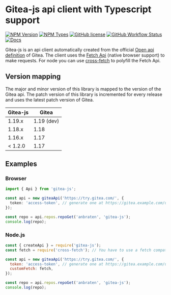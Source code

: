 # Gitea-js api client with Typescript support

[![NPM Version](https://img.shields.io/npm/v/gitea-js)](https://www.npmjs.com/package/gitea-js)
[![NPM Types](https://img.shields.io/npm/types/gitea-js)](https://anbraten.github.io/gitea-js/)
[![GitHub license](https://img.shields.io/github/license/anbraten/gitea-js)](https://github.com/anbraten/gitea-js/blob/main/LICENSE)
[![GitHub Workflow Status](https://img.shields.io/github/workflow/status/anbraten/gitea-js/Release)](https://github.com/anbraten/gitea-js/actions)
[![Docs](https://img.shields.io/badge/Docs-up_to_date-brightgreen)](https://anbraten.github.io/gitea-js/)

Gitea-js is an api client automatically created from the official [Open api definition](https://gitea.com/swagger.v1.json) of Gitea. The client uses the [Fetch Api](https://developer.mozilla.org/en-US/docs/Web/API/Fetch_API) (native browser support) to make requests. For node you can use [cross-fetch](https://www.npmjs.com/package/cross-fetch) to polyfill the Fetch Api.

## Version mapping

The major and minor version of this library is mapped to the version of the Gitea api. The patch version of this library is incremented for every release and uses the latest patch version of Gitea.

| Gitea-js | Gitea      |
| -------- | ---------- |
| 1.19.x   | 1.19 (dev) |
| 1.18.x   | 1.18       |
| 1.16.x   | 1.17       |
| < 1.2.0  | 1.17       |

## Examples

### Browser

```ts
import { Api } from 'gitea-js';

const api = new giteaApi('https://try.gitea.com/', {
  token: 'access-token', // generate one at https://gitea.example.com/user/settings/applications
});

const repo = api.repos.repoGet('anbraten', 'gitea-js');
console.log(repo);
```

### Node.js

```js
const { createApi } = require('gitea-js');
const fetch = require('cross-fetch'); // You have to use a fetch compatible polyfill like cross-fetch for Node.JS

const api = new giteaApi('https://try.gitea.com/', {
  token: 'access-token', // generate one at https://gitea.example.com/user/settings/applications
  customFetch: fetch,
});

const repo = api.repos.repoGet('anbraten', 'gitea-js');
console.log(repo);
```
